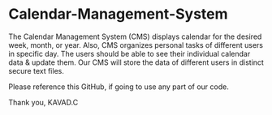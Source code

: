 # Calendar-Management-System 

The Calendar Management System (CMS) displays calendar for the desired week,
month, or year. Also, CMS organizes personal tasks of different users in specific day. The users
should be able to see their individual calendar data & update them. Our CMS will store the data
of different users in distinct secure text files. 

Please reference this GitHub, if going to use any part of our code.

Thank you, 
KAVAD.C 
